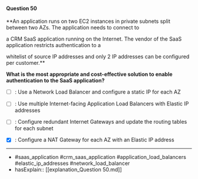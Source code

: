 #### Question  50

**An application runs on two EC2 instances in private subnets split between two AZs. The application needs to connect to

a CRM SaaS application running on the Internet. The vendor of the SaaS application restricts authentication to a

whitelist of source IP addresses and only 2 IP addresses can be configured per customer.**

**What is the most appropriate and cost-effective solution to enable authentication to the SaaS application?**

- [ ] :  Use a Network Load Balancer and configure a static IP for each AZ

- [ ] :  Use multiple Internet-facing Application Load Balancers with Elastic IP addresses

- [ ] :  Configure redundant Internet Gateways and update the routing tables for each subnet

- [x] :  Configure a NAT Gateway for each AZ with an Elastic IP address

----

- #saas_application #crm_saas_application #application_load_balancers #elastic_ip_addresses #network_load_balancer
- hasExplain:: [[explanation_Question  50.md]]
